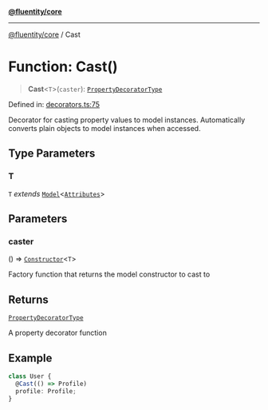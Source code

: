 [**@fluentity/core**](../README.md)

***

[@fluentity/core](../globals.md) / Cast

# Function: Cast()

> **Cast**\<`T`\>(`caster`): [`PropertyDecoratorType`](../type-aliases/PropertyDecoratorType.md)

Defined in: [decorators.ts:75](https://github.com/cedricpierre/fluentity-core/blob/0f9d23c0b479e3579d4f9ba1781ac36b1a5404af/src/decorators.ts#L75)

Decorator for casting property values to model instances.
Automatically converts plain objects to model instances when accessed.

## Type Parameters

### T

`T` *extends* [`Model`](../classes/Model.md)\<[`Attributes`](../interfaces/Attributes.md)\>

## Parameters

### caster

() => [`Constructor`](../type-aliases/Constructor.md)\<`T`\>

Factory function that returns the model constructor to cast to

## Returns

[`PropertyDecoratorType`](../type-aliases/PropertyDecoratorType.md)

A property decorator function

## Example

```typescript
class User {
  @Cast(() => Profile)
  profile: Profile;
}
```
